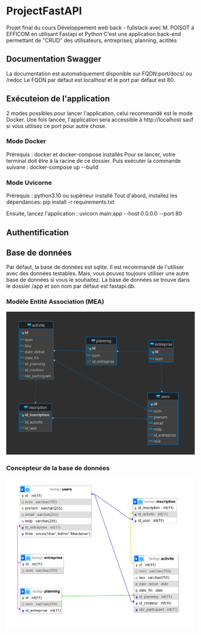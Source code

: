# ProjectFastAPI

Projet final du cours Développement web back - fullstack avec M. POISOT à EFFICOM en utilisant Fastapi et Python
C'est une application back-end permettant de "CRUD" des utilisateurs, entreprises, planning, acitités

## Documentation Swagger
La documentation est automatiquement disponible sur FQDN:port/docs/ ou /redoc
Le FQDN par défaut est localhost et le port par défaut est 80.

## Exécuteion de l'application
2 modes possibles pour lancer l'application, celui recommandé est le mode Docker.
Une fois lancée, l'application sera accessible à http://localhost sauf si vous utilisez ce port pour autre chose.

### Mode Docker
Prérequis : docker et docker-compose installés
Pour se lancer, votre terminal doit être à la racine de ce dossier.
Puis exécuter la commande suivane :
docker-compose up --build

### Mode Uvicorne
Prérequis : python3.10 ou supérieur installé
Tout d'abord, installez les dépendances:
pip install -r requirements.txt

Ensuite, lancez l'application :
uvicorn main:app --host 0.0.0.0 --port 80

## Authentification

## Base de données

Par défaut, la base de données est sqlite. 
Il est recommandé de l'utiliser avec des données testables.
Mais, vous pouvez toujours utiliser une autre base de données si vous le souhaitez.
La base de données se trouve dans le dossier /app et son nom par défaut est fastapi.db.

### Modèle Entité Association (MEA)

![](public/assets/bdd.png)

### Concepteur de la base de données

![](public/assets/concept.png)


